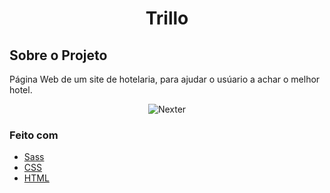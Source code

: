 <h1 align="center">Trillo</h1>  

## Sobre o Projeto
 Página Web de um site de hotelaria, para ajudar o usúario a achar o melhor hotel.

<div align="center">
 
  <img alt="Nexter" src="">
  
  
  </div>
  

### Feito com

* [Sass](https://sass-lang.com/)
* [CSS](https://developer.mozilla.org/pt-BR/docs/Web/CSS)
* [HTML](https://developer.mozilla.org/pt-BR/docs/Web/HTML)
